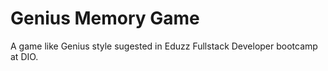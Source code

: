 # Genius Memory Game
A game like Genius style sugested in Eduzz Fullstack Developer bootcamp at DIO.
